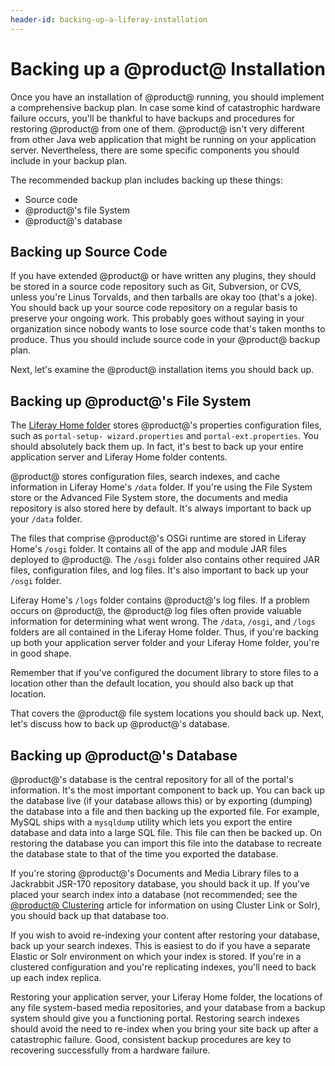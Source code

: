 ```yaml
---
header-id: backing-up-a-liferay-installation
---
```


# Backing up a @product@ Installation

Once you have an installation of @product@ running, you should implement a
comprehensive backup plan. In case some kind of catastrophic hardware failure
occurs, you'll be thankful to have backups and procedures for restoring
@product@ from one of them. @product@ isn't very different from other Java web
application that might be running on your application server. Nevertheless,
there are some specific components you should include in your backup plan.

The recommended backup plan includes backing up these things:

-   Source code
-   @product@'s file System
-   @product@'s database

## Backing up Source Code

If you have extended @product@ or have written any plugins, they should be
stored in a source code repository such as Git, Subversion, or CVS, unless
you're Linus Torvalds, and then tarballs are okay too (that's a joke). You
should back up your source code repository on a regular basis to preserve your
ongoing work. This probably goes without saying in your organization since
nobody wants to lose source code that's taken months to produce. Thus you should
include source code in your @product@ backup plan.

Next, let's examine the @product@ installation items you should back up.

## Backing up @product@'s File System

The
[Liferay Home folder](/docs/7-1/deploy/-/knowledge_base/d/installing-liferay#liferay-home)
stores @product@'s properties configuration files, such as `portal-setup-
wizard.properties` and `portal-ext.properties`. You should absolutely back them
up. In fact, it's best to back up your entire application server and  Liferay
Home folder contents.

@product@ stores configuration files, search indexes, and cache information in
Liferay Home's `/data` folder. If you're using the File System store or the
Advanced File System store, the documents and media repository is also stored
here by default. It's always important to back up your `/data` folder.

The files that comprise @product@'s OSGi runtime are stored in Liferay Home's
`/osgi` folder. It contains all of the app and module JAR files deployed to
@product@. The `/osgi` folder also contains other required JAR files,
configuration files, and log files. It's also important to back up your `/osgi`
folder.

Liferay Home's `/logs` folder contains @product@'s log files. If a problem
occurs on @product@, the @product@ log files often provide valuable information
for determining what went wrong. The `/data`, `/osgi`, and `/logs` folders are
all contained in the Liferay Home folder. Thus, if you're backing up both your
application server folder and your Liferay Home folder, you're in good shape.

Remember that if you've configured the document library to store files to a
location other than the default location, you should also back up that location.

That covers the @product@ file system locations you should back up. Next, let's
discuss how to back up @product@'s database.

## Backing up @product@'s Database

@product@'s database is the central repository for all of the portal's
information. It's the most important component to back up. You can back up the
database live (if your database allows this) or by exporting (dumping) the
database into a file and then backing up the exported file. For example, MySQL
ships with a `mysqldump` utility which lets you export the entire database and
data into a large SQL file. This file can then be backed up. On restoring the
database you can import this file into the database to recreate the database
state to that of the time you exported the database.

If you're storing @product@'s Documents and Media Library files to a Jackrabbit
JSR-170 repository database, you should back it up. If you've placed your search
index into a database (not recommended; see the
[@product@ Clustering](/docs/7-1/deploy/-/knowledge_base/d/liferay-clustering) 
article for information on using Cluster Link or Solr), you should back up that
database too. 

If you wish to avoid re-indexing your content after restoring your database,
back up your search indexes. This is easiest to do if you have a separate
Elastic or Solr environment on which your index is stored. If you're in a
clustered configuration and you're replicating indexes, you'll need to back up
each index replica.

Restoring your application server, your Liferay Home folder, the locations of
any file system-based media repositories, and your database from a backup system
should give you a functioning portal. Restoring search indexes should avoid the
need to re-index when you bring your site back up after a catastrophic failure.
Good, consistent backup procedures are key to recovering successfully from a
hardware failure.

